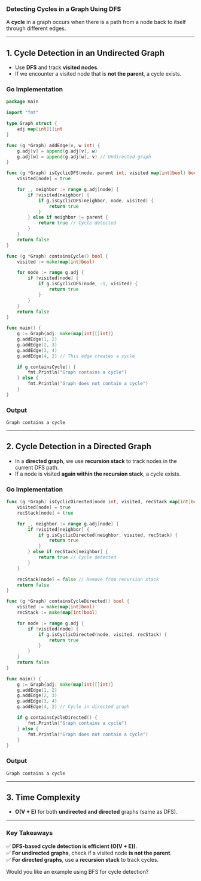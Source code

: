 ### **Detecting Cycles in a Graph Using DFS**  

A **cycle** in a graph occurs when there is a path from a node back to itself through different edges.  

---

## **1. Cycle Detection in an Undirected Graph**  
- Use **DFS** and track **visited nodes**.  
- If we encounter a visited node that is **not the parent**, a cycle exists.  

### **Go Implementation**
```go
package main

import "fmt"

type Graph struct {
    adj map[int][]int
}

func (g *Graph) addEdge(v, w int) {
    g.adj[v] = append(g.adj[v], w)
    g.adj[w] = append(g.adj[w], v) // Undirected graph
}

func (g *Graph) isCyclicDFS(node, parent int, visited map[int]bool) bool {
    visited[node] = true

    for _, neighbor := range g.adj[node] {
        if !visited[neighbor] {
            if g.isCyclicDFS(neighbor, node, visited) {
                return true
            }
        } else if neighbor != parent {
            return true // Cycle detected
        }
    }
    return false
}

func (g *Graph) containsCycle() bool {
    visited := make(map[int]bool)

    for node := range g.adj {
        if !visited[node] {
            if g.isCyclicDFS(node, -1, visited) {
                return true
            }
        }
    }
    return false
}

func main() {
    g := Graph{adj: make(map[int][]int)}
    g.addEdge(1, 2)
    g.addEdge(2, 3)
    g.addEdge(3, 4)
    g.addEdge(4, 2) // This edge creates a cycle

    if g.containsCycle() {
        fmt.Println("Graph contains a cycle")
    } else {
        fmt.Println("Graph does not contain a cycle")
    }
}
```
### **Output**
```
Graph contains a cycle
```

---

## **2. Cycle Detection in a Directed Graph**  
- In a **directed graph**, we use **recursion stack** to track nodes in the current DFS path.  
- If a node is visited **again within the recursion stack**, a cycle exists.  

### **Go Implementation**
```go
func (g *Graph) isCyclicDirected(node int, visited, recStack map[int]bool) bool {
    visited[node] = true
    recStack[node] = true

    for _, neighbor := range g.adj[node] {
        if !visited[neighbor] {
            if g.isCyclicDirected(neighbor, visited, recStack) {
                return true
            }
        } else if recStack[neighbor] {
            return true // Cycle detected
        }
    }

    recStack[node] = false // Remove from recursion stack
    return false
}

func (g *Graph) containsCycleDirected() bool {
    visited := make(map[int]bool)
    recStack := make(map[int]bool)

    for node := range g.adj {
        if !visited[node] {
            if g.isCyclicDirected(node, visited, recStack) {
                return true
            }
        }
    }
    return false
}

func main() {
    g := Graph{adj: make(map[int][]int)}
    g.addEdge(1, 2)
    g.addEdge(2, 3)
    g.addEdge(3, 4)
    g.addEdge(4, 2) // Cycle in directed graph

    if g.containsCycleDirected() {
        fmt.Println("Graph contains a cycle")
    } else {
        fmt.Println("Graph does not contain a cycle")
    }
}
```

### **Output**
```
Graph contains a cycle
```

---

## **3. Time Complexity**
- **O(V + E)** for both **undirected and directed** graphs (same as DFS).

---

### **Key Takeaways**
✅ **DFS-based cycle detection is efficient (O(V + E))**.  
✅ **For undirected graphs**, check if a visited node **is not the parent**.  
✅ **For directed graphs**, use a **recursion stack** to track cycles.  

Would you like an example using BFS for cycle detection?